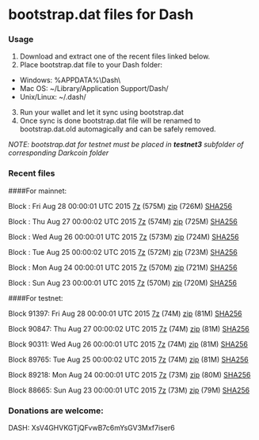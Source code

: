 # bootstrap.dat files for Dash

### Usage

1. Download and extract one of the recent files linked below.
2. Place bootstrap.dat file to your Dash folder:
 - Windows: %APPDATA%\Dash\
 - Mac OS: ~/Library/Application Support/Dash/
 - Unix/Linux: ~/.dash/
3. Run your wallet and let it sync using bootstrap.dat
4. Once sync is done bootstrap.dat file will be renamed to bootstrap.dat.old automagically and can be safely removed.

_NOTE: bootstrap.dat for testnet must be placed in **testnet3** subfolder of corresponding Darkcoin folder_

### Recent files

####For mainnet:

Block : Fri Aug 28 00:00:01 UTC 2015 [7z](https://transfer.sh/VT4jN/bootstrap.dat.20150828.7z) (575M) [zip](https://transfer.sh/9IuaN/bootstrap.dat.20150828.zip) (726M) [SHA256](https://transfer.sh/B8iLu/sha256.txt)

Block : Thu Aug 27 00:00:02 UTC 2015 [7z](https://transfer.sh/GTM3V/bootstrap.dat.20150827.7z) (574M) [zip](https://transfer.sh/vBnm4/bootstrap.dat.20150827.zip) (725M) [SHA256](https://transfer.sh/VlG4e/sha256.txt)

Block : Wed Aug 26 00:00:01 UTC 2015 [7z](https://transfer.sh/19hhbq/bootstrap.dat.20150826.7z) (573M) [zip](https://transfer.sh/Tf168/bootstrap.dat.20150826.zip) (724M) [SHA256](https://transfer.sh/hVlBb/sha256.txt)

Block : Tue Aug 25 00:00:02 UTC 2015 [7z](https://transfer.sh/RCOn/bootstrap.dat.20150825.7z) (572M) [zip](https://transfer.sh/Jmmna/bootstrap.dat.20150825.zip) (723M) [SHA256](https://transfer.sh/2vV0B/sha256.txt)

Block : Mon Aug 24 00:00:01 UTC 2015 [7z](https://transfer.sh/3nyk7/bootstrap.dat.20150824.7z) (570M) [zip](https://transfer.sh/TUBFj/bootstrap.dat.20150824.zip) (721M) [SHA256](https://transfer.sh/IK5rc/sha256.txt)

Block : Sun Aug 23 00:00:01 UTC 2015 [7z](https://transfer.sh/vKZvN/bootstrap.dat.20150823.7z) (570M) [zip](https://transfer.sh/gouYc/bootstrap.dat.20150823.zip) (720M) [SHA256](https://transfer.sh/zf9Ry/sha256.txt)

####For testnet:

Block 91397: Fri Aug 28 00:00:01 UTC 2015 [7z](https://transfer.sh/9TGdR/bootstrap.dat.20150828.7z) (74M) [zip](https://transfer.sh/syhGh/bootstrap.dat.20150828.zip) (81M) [SHA256](https://transfer.sh/KySA4/sha256.txt)

Block 90847: Thu Aug 27 00:00:02 UTC 2015 [7z](https://transfer.sh/15ykzn/bootstrap.dat.20150827.7z) (74M) [zip](https://transfer.sh/12olKu/bootstrap.dat.20150827.zip) (81M) [SHA256](https://transfer.sh/12SuLD/sha256.txt)

Block 90311: Wed Aug 26 00:00:01 UTC 2015 [7z](https://transfer.sh/fkjy9/bootstrap.dat.20150826.7z) (74M) [zip](https://transfer.sh/Ce1As/bootstrap.dat.20150826.zip) (81M) [SHA256](https://transfer.sh/jAMdc/sha256.txt)

Block 89765: Tue Aug 25 00:00:02 UTC 2015 [7z](https://transfer.sh/nKUBU/bootstrap.dat.20150825.7z) (74M) [zip](https://transfer.sh/12Rmmd/bootstrap.dat.20150825.zip) (81M) [SHA256](https://transfer.sh/4RdxO/sha256.txt)

Block 89218: Mon Aug 24 00:00:01 UTC 2015 [7z](https://transfer.sh/1h84L4/bootstrap.dat.20150824.7z) (73M) [zip](https://transfer.sh/izfCe/bootstrap.dat.20150824.zip) (80M) [SHA256](https://transfer.sh/fNMkP/sha256.txt)

Block 88665: Sun Aug 23 00:00:01 UTC 2015 [7z](https://transfer.sh/PUBC0/bootstrap.dat.20150823.7z) (73M) [zip](https://transfer.sh/VCA0L/bootstrap.dat.20150823.zip) (79M) [SHA256](https://transfer.sh/QDLJZ/sha256.txt)

### Donations are welcome:

DASH: XsV4GHVKGTjQFvwB7c6mYsGV3Mxf7iser6
